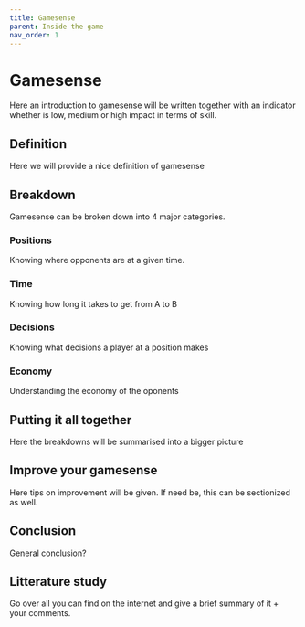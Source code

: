 ```yaml
---
title: Gamesense
parent: Inside the game
nav_order: 1
---
```


# Gamesense
Here an introduction to gamesense will be written together with an indicator whether is low, medium or high impact in terms of skill. 
## Definition
Here we will provide a nice definition of gamesense
## Breakdown
Gamesense can be broken down into 4 major categories. 
### Positions
Knowing where opponents are at a given time.
### Time
Knowing how long it takes to get from A to B
### Decisions
Knowing what decisions a player at a position makes
### Economy
Understanding the economy of the oponents 
## Putting it all together
Here the breakdowns will be summarised into a bigger picture
## Improve your gamesense
Here tips on improvement will be given. If need be, this can be sectionized as well. 
## Conclusion
General conclusion? 
## Litterature study
Go over all you can find on the internet and give a brief summary of it + your comments. 

